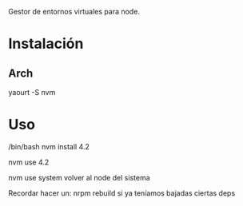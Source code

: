 Gestor de entornos virtuales para node.

# Instalación
## Arch
yaourt -S nvm

# Uso
/bin/bash
nvm install 4.2

nvm use 4.2

nvm use system
  volver al node del sistema

Recordar hacer un:
nrpm rebuild
si ya teníamos bajadas ciertas deps
